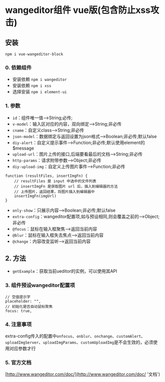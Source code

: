 # wangeditor组件 vue版(包含防止xss攻击)

## 安装
	npm i vue-wangeditor-block

### 0. 依赖组件
* 安装依赖 `npm i wangeditor`
* 安装依赖 `npm i xss`
* 选择安装 `npm i element-ui`

### 1. 参数
* `id`：组件唯一值-->String;必传;
* `v-model`：输入区对应的内容，双向绑定-->String;非必传
* `cname`：自定义class-->String;非必传
* `json-model`：数据绑定与返回设置为json格式-->Boolean;非必传;默认false
* `diy-alert`：自定义提示事件-->Function;非必传;默认使用element的$message
* `upload-url`：图片上传的接口,后端要看最后的文档-->String;非必传
* `http-params`：请求附带参数-->Object;非必传
* `diy-upload-img`：自定义上传图片事件-->Function;非必传
>
	function (resultFiles, insertImgFn) {
	    // resultFiles 是 input 中选中的文件列表
	    // insertImgFn 是获取图片 url 后，插入到编辑器的方法
	    // 上传图片，返回结果，将图片插入到编辑器中
	    insertImgFn(imgUrl)
	}
>

* `only-show`：只展示内容-->Boolean;非必传;默认false
* `extra-config`：wangeditor配置项,如与预设相同,则会覆盖之前的-->Object;非必传
* `@focus`：鼠标在输入框聚焦-->返回当前内容
* `@blur`：鼠标在输入框失去焦点-->返回当前内容
* `@change`：内容改变监听-->返回当前内容

## 2. 方法
* `getExample`：获取当前ueditor的实例，可以使用其API

### 3. 组件预设wangeditor配置项
	// 空值提示字
	placeholder: "",
	// 初始化是否自动鼠标聚焦
	focus: true, 

### 4. 注意事项
extra-config传入的配置中`onfocus`、`onblur`、`onchange`、`customAlert`、`uploadImgServer`、`uploadImgParams`、`customUploadImg`是不会生效的，必须使用对应参数才行

### 5. 官方文档
[http://www.wangeditor.com/doc/](http://www.wangeditor.com/doc/ '文档')